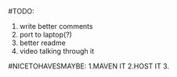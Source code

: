 #TODO:
1. write better comments 
2. port to laptop(?)
3. better readme
4. video talking through it

#NICETOHAVESMAYBE:
1.MAVEN IT
2.HOST IT
3.



